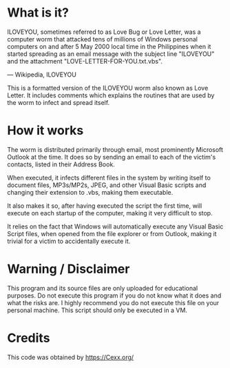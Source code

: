# What is it?

<!---->
ILOVEYOU, sometimes referred to as Love Bug or Love Letter, was a computer worm that attacked tens of millions of Windows personal computers on and after 5 May 2000 local time in the Philippines when it started spreading as an email message with the subject line "ILOVEYOU" and the attachment "LOVE-LETTER-FOR-YOU.txt.vbs".

— Wikipedia, ILOVEYOU

This is a formatted version of the ILOVEYOU worm also known as Love Letter. It includes comments which explains the routines that are used by the worm to infect and spread itself.
<!---->

# How it works 

The worm is distributed primarily through email, most prominently Microsoft Outlook at the time. It does so by sending an email to each of the victim's contacts, listed in their Address Book.

When executed, it infects different files in the system by writing itself to document files, MP3s/MP2s, JPEG, and other Visual Basic scripts and changing their extension to .vbs, making them executable.

It also makes it so, after having executed the script the first time, will execute on each startup of the computer, making it very difficult to stop.

It relies on the fact that Windows will automatically execute any Visual Basic Script files, when opened from the file explorer or from Outlook, making it trivial for a victim to accidentally execute it.

# Warning / Disclaimer

This program and its source files are only uploaded for educational purposes. Do not execute this program if you do not know what it does and what the risks are. I highly recommend you do not execute this file on your personal machine. This script should only be executed in a VM.

# Credits

This code was obtained by https://Cexx.org/


